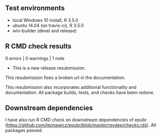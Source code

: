 ## Test environments
* local Windows 10 install, R 3.5.0
* ubuntu 14.04 (on travis-ci), R 3.5.0
* win-builder (devel and release)

## R CMD check results

0 errors | 0 warnings | 1 note

* This is a new release resubmission.

This resubmission fixes a broken url in the documentation.

This resubmission also incorporates additional functionality and documentation. All package builds, tests, and checks have been redone.

## Downstream dependencies

I have also run R CMD check on downstream dependencies of epubr 
(https://github.com/leonawicz/epubr/blob/master/revdep/checks.rds). 
All packages passed.
